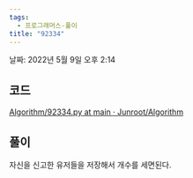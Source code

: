 ```yaml
---
tags:
  - 프로그래머스-풀이
title: "92334"
---
```


날짜: 2022년 5월 9일 오후 2:14

## 코드

[Algorithm/92334.py at main · Junroot/Algorithm](https://github.com/Junroot/Algorithm/blob/main/programmers/92334.py)

## 풀이

자신을 신고한 유저들을 저장해서 개수를 세면된다.
